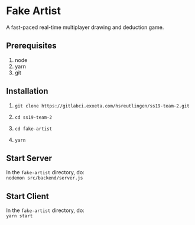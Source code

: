 
# Fake Artist

A fast-paced real-time multiplayer drawing and deduction game.

## Prerequisites

1. node
2. yarn
3. git

## Installation

1. `git clone https://gitlabci.exxeta.com/hsreutlingen/ss19-team-2.git`

2. `cd ss19-team-2`

3. `cd fake-artist`

4. `yarn`

## Start Server

In the `fake-artist` directory, do:  
`nodemon src/backend/server.js`

## Start Client

In the `fake-artist` directory, do:  
`yarn start`

